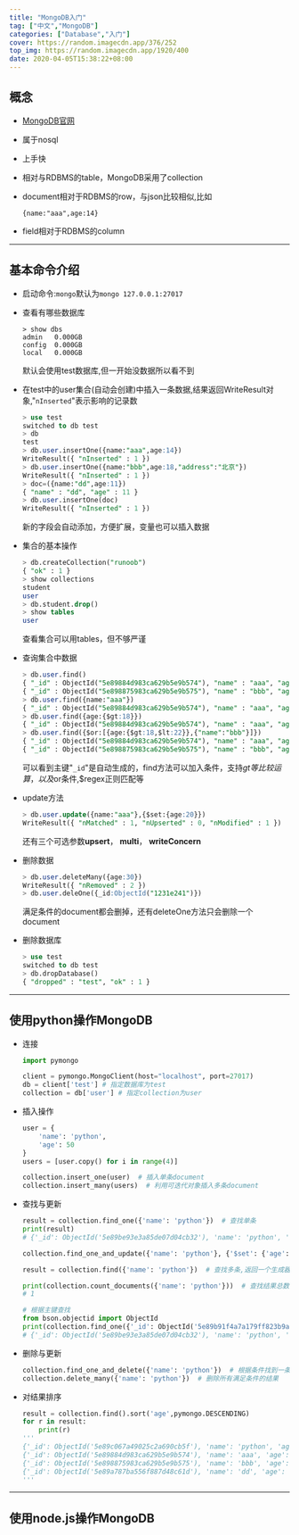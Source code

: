 ```yaml
---
title: "MongoDB入门"
tag: ["中文","MongoDB"]
categories: ["Database","入门"]
cover: https://random.imagecdn.app/376/252
top_img: https://random.imagecdn.app/1920/400
date: 2020-04-05T15:38:22+08:00
---
```


## 概念  
* [MongoDB官网](https://www.mongodb.com/ "MongDB")

* 属于nosql

* 上手快

* 相对与RDBMS的table，MongoDB采用了collection

* document相对于RDBMS的row，与json比较相似,比如  

  `{name:"aaa",age:14}`  
  
* field相对于RDBMS的column  

------

## 基本命令介绍  

* 启动命令:`mongo`默认为`mongo 127.0.0.1:27017`  

* 查看有哪些数据库  

  ```sq
  > show dbs
  admin   0.000GB
  config  0.000GB
  local   0.000GB
  ```

  默认会使用test数据库,但一开始没数据所以看不到

* 在test中的user集合(自动会创建)中插入一条数据,结果返回WriteResult对象,"`nInserted`"表示影响的记录数  

  ```sql
  > use test
  switched to db test
  > db
  test
  > db.user.insertOne({name:"aaa",age:14})
  WriteResult({ "nInserted" : 1 })
  > db.user.insertOne({name:"bbb",age:18,"address":"北京"})
  WriteResult({ "nInserted" : 1 })
  > doc=({name:"dd",age:11})
  { "name" : "dd", "age" : 11 }
  > db.user.insertOne(doc)
  WriteResult({ "nInserted" : 1 })
  ```

  新的字段会自动添加，方便扩展，变量也可以插入数据  

* 集合的基本操作  

  ```sql
  > db.createCollection("runoob")
  { "ok" : 1 }
  > show collections
  student
  user
  > db.student.drop()
  > show tables
  user
  ```

  查看集合可以用tables，但不够严谨

* 查询集合中数据  

  ```sql
  > db.user.find()
  { "_id" : ObjectId("5e89884d983ca629b5e9b574"), "name" : "aaa", "age" : 20 }
  { "_id" : ObjectId("5e898875983ca629b5e9b575"), "name" : "bbb", "age" : 18, "address" : "北京" }
  > db.user.find({name:"aaa"})
  { "_id" : ObjectId("5e89884d983ca629b5e9b574"), "name" : "aaa", "age" : 20 }
  > db.user.find({age:{$gt:18}})
  { "_id" : ObjectId("5e89884d983ca629b5e9b574"), "name" : "aaa", "age" : 21 }
  > db.user.find({$or:[{age:{$gt:18,$lt:22}},{"name":"bbb"}]})
  { "_id" : ObjectId("5e89884d983ca629b5e9b574"), "name" : "aaa", "age" : 21 }
  { "_id" : ObjectId("5e898875983ca629b5e9b575"), "name" : "bbb", "age" : 18, "address" : "北京" }
  ```

  可以看到主键"`_id`"是自动生成的，find方法可以加入条件，支持$gt等比较运算，以及$or条件,$regex正则匹配等  

* update方法  

  ```sql
  > db.user.update({name:"aaa"},{$set:{age:20}})
  WriteResult({ "nMatched" : 1, "nUpserted" : 0, "nModified" : 1 })
  ```

  还有三个可选参数**upsert**， **multi**，  **writeConcern**

* 删除数据

  ```sql
  > db.user.deleteMany({age:30})
  WriteResult({ "nRemoved" : 2 })
  > db.user.deleOne({_id:ObjectId("1231e241")})
  ```

  满足条件的document都会删掉，还有deleteOne方法只会删除一个document

* 删除数据库  

  ```sql
  > use test
  switched to db test
  > db.dropDatabase()
  { "dropped" : "test", "ok" : 1 }
  ```

------

## 使用python操作MongoDB    

* 连接  

  ```python
  import pymongo
  
  client = pymongo.MongoClient(host="localhost", port=27017)
  db = client['test'] # 指定数据库为test
  collection = db['user'] # 指定collection为user
  ```

* 插入操作  

  ```python
  user = {
      'name': 'python',
      'age': 50
  }
  users = [user.copy() for i in range(4)]
  
  collection.insert_one(user)  # 插入单条document
  collection.insert_many(users)  # 利用可迭代对象插入多条document
  ```

* 查找与更新  

  ```python
  result = collection.find_one({'name': 'python'})  # 查找单条
  print(result)
  # {'_id': ObjectId('5e89be93e3a85de07d04cb32'), 'name': 'python', 'age': 50}
  
  collection.find_one_and_update({'name': 'python'}, {'$set': {'age': 30}})  # 查找一条并修改
  
  result = collection.find({'name': 'python'})  # 查找多条,返回一个生成器
  
  print(collection.count_documents({'name': 'python'}))  # 查找结果总数
  # 1
  
  # 根据主键查找
  from bson.objectid import ObjectId
  print(collection.find_one({'_id': ObjectId('5e89b91f4a7a179ff823b9a3')}))
  # {'_id': ObjectId('5e89be93e3a85de07d04cb32'), 'name': 'python', 'age': 50}
  ```

* 删除与更新  

  ```python
  collection.find_one_and_delete({'name': 'python'})  # 根据条件找到一条并删除
  collection.delete_many({'name': 'python'})  # 删除所有满足条件的结果
  ```

* 对结果排序  

  ```python
  result = collection.find().sort('age',pymongo.DESCENDING)
  for r in result:
      print(r)
  '''
  {'_id': ObjectId('5e89c067a49025c2a690cb5f'), 'name': 'python', 'age': 50}
  {'_id': ObjectId('5e89884d983ca629b5e9b574'), 'name': 'aaa', 'age': 21.0}
  {'_id': ObjectId('5e898875983ca629b5e9b575'), 'name': 'bbb', 'age': 18, 'address': '北京'}
  {'_id': ObjectId('5e89a787ba556f887d48c61d'), 'name': 'dd', 'age': 11.0}
  '''
  ```

------

## 使用node.js操作MongoDB  



